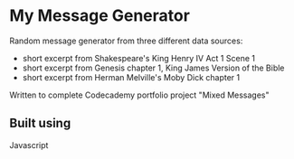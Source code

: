 # My Message Generator

Random message generator from three different data sources:
- short excerpt from Shakespeare's King Henry IV Act 1 Scene 1
- short excerpt from Genesis chapter 1, King James Version of the Bible
- short excerpt from Herman Melville's Moby Dick chapter 1

Written to complete Codecademy portfolio project "Mixed Messages"

## Built using
Javascript
